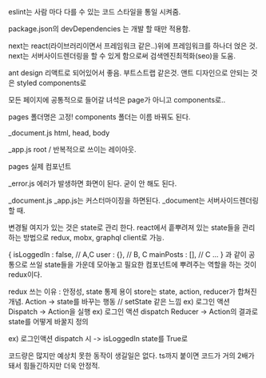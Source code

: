 eslint는 사람 마다 다를 수 있는 코드 스타일을 통일 시켜줌.

package.json의 devDependencies 는 개발 할 때만 적용함.

next는 react(라이브러리이면서 프레임워크 같은..)위에 프레임워크를 하나더 얹은 것.
next는 서버사이드렌더링을 할 수 있게 함으로써 검색엔진최적화(seo)을 도움.


ant design 리액트로 되어있어서 좋음. 부트스트랩 같은것.
앤트 디자인으로 안되는 것은 styled components로

모든 페이지에 공통적으로 들어갈 녀석은 page가 아니고 components로..

pages 폴더명은 고정! components 폴더는 이름 바꿔도 된다.

_document.js     html, head, body

_app.js          root  / 반복적으로 쓰이는 레이아웃.

pages           실제 컴포넌트

_error.js       에러가 발생하면 화면이 된다. 굳이 안 해도 된다.

_document.js _app.js는 커스터마이징을 하면된다.
_document는 서버사이드렌더링 할 때.

변경될 여지가 있는 것은 state로 관리 한다.
react에서 흩뿌려져 있는 state들을 관리 하는 방법으로 redux, mobx, graphql client로 가능.

{
    isLoggedIn : false,  // A,C
    user : {}, // B, C
    mainPosts : [], // C
    ...
}
과 같이 공통으로 쓰일 state들을 가운데 모아놓고 필요한 컴포넌트에 뿌려주는 역할을 하는 것이 redux이다.

redux 쓰는 이유 : 안정성, state 통제 용이
store는 state, action, reducer가 합쳐진 개념.
Action -> state를 바꾸는 행동 // setState 같은 느낌  ex) 로그인 액션
Dispatch -> Action을 실행  ex) 로그인 액션 dispatch
Reducer -> Action의 결과로 state를 어떻게 바꿀지 정의

ex) 로그인액션 dispatch 시 -> isLoggedIn state를 True로

코드량은 많지만 예상치 못한 동작이 생길일은 없다.
ts까지 붙이면 코드가 거의 2배가 돼서 힘들긴하지만 더욱 안정적.
